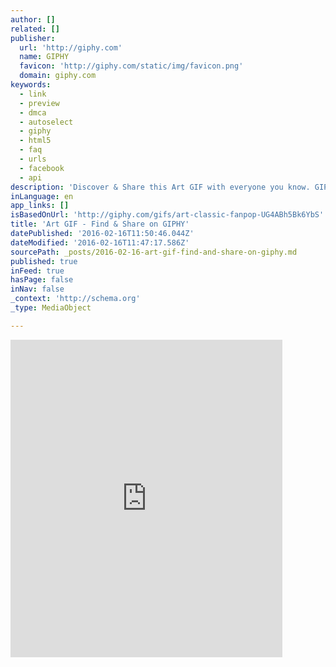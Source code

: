 ```yaml
---
author: []
related: []
publisher:
  url: 'http://giphy.com'
  name: GIPHY
  favicon: 'http://giphy.com/static/img/favicon.png'
  domain: giphy.com
keywords:
  - link
  - preview
  - dmca
  - autoselect
  - giphy
  - html5
  - faq
  - urls
  - facebook
  - api
description: 'Discover & Share this Art GIF with everyone you know. GIPHY is how you search, share, discover, and create GIFs.'
inLanguage: en
app_links: []
isBasedOnUrl: 'http://giphy.com/gifs/art-classic-fanpop-UG4ABh5Bk6YbS'
title: 'Art GIF - Find & Share on GIPHY'
datePublished: '2016-02-16T11:50:46.044Z'
dateModified: '2016-02-16T11:47:17.586Z'
sourcePath: _posts/2016-02-16-art-gif-find-and-share-on-giphy.md
published: true
inFeed: true
hasPage: false
inNav: false
_context: 'http://schema.org'
_type: MediaObject

---
```

<iframe src="http://cdn.embedly.com/widgets/media.html?src=https%3A%2F%2Fgiphy.com%2Fembed%2FUG4ABh5Bk6YbS%2Ftwitter%2Fiframe&amp;src_secure=1&amp;url=http%3A%2F%2Fgiphy.com%2Fgifs%2Fart-classic-fanpop-UG4ABh5Bk6YbS&amp;image=https%3A%2F%2Fmedia.giphy.com%2Fmedia%2FUG4ABh5Bk6YbS%2Fgiphy.gif&amp;key=b7d04c9b404c499eba89ee7072e1c4f7&amp;type=text%2Fhtml&amp;schema=giphy" width="435" height="508" scrolling="no" frameborder="0" allowfullscreen="allowfullscreen" style=""></iframe>